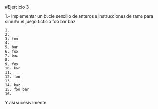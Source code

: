 #Ejercicio 3

1.- Implementar un bucle sencillo de enteros e instrucciones de rama para simular el juego ficticio foo bar baz

```
1.  
2. 
3. foo
4. 
5. bar
6. foo
7. baz
8.  
9. foo
10. bar
11. 
12. foo
13.  
14. baz
15. foo bar
16.
``` 

Y así sucesivamente
